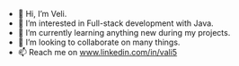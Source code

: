 - 👋 Hi, I’m Veli.
- 👀 I’m interested in Full-stack development with Java.
- 🌱 I’m currently learning anything new during my projects.
- 💞️ I’m looking to collaborate on many things.
- 📫 Reach me on www.linkedin.com/in/vali5

<!---
velicaferov5/velicaferov5 is a ✨ special ✨ repository because its `README.md` (this file) appears on your GitHub profile.
You can click the Preview link to take a look at your changes.
--->
